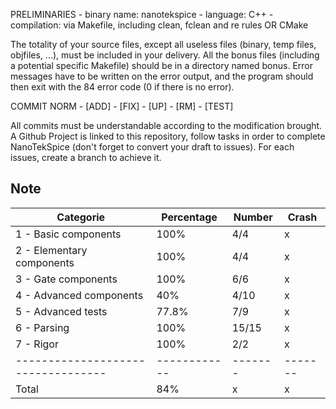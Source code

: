 PRELIMINARIES
    - binary name: nanotekspice
    - language: C++
    - compilation: via Makefile, including clean, fclean and re rules OR CMake

The totality of your source files, except all useless files (binary, temp files, objfiles, ...), must be included in your delivery.
All the bonus files (including a potential specific Makefile) should be in a directory named bonus.
Error messages have to be written on the error output, and the program should then exit with the 84 error code (0 if there is no error).

COMMIT NORM
    - [ADD]
    - [FIX]
    - [UP]
    - [RM]
    - [TEST]

All commits must be understandable according to the modification brought.
A Github Project is linked to this repository, follow tasks in order to complete NanoTekSpice (don't forget to convert your draft to issues).
For each issues, create a branch to achieve it.

## Note 
| Categorie                        | Percentage | Number| Crash |
|----------------------------------|------------|-------|-------|
| 1 - Basic components             | 100%       | 4/4   | x     |
| 2 - Elementary components        | 100%       | 4/4   | x     |
| 3 - Gate components              | 100%       | 6/6   | x     |
| 4 - Advanced components          | 40%        | 4/10  | x     |
| 5 - Advanced tests               | 77.8%      | 7/9   | x     |
| 6 - Parsing                      | 100%       | 15/15 | x     |
| 7 - Rigor                        | 100%       | 2/2   | x     |
|----------------------------------|------------|-------|-------|
| Total                            | 84%        | x     | x     |
